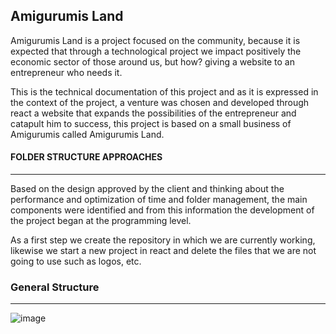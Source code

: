 ## Amigurumis Land

Amigurumis Land is a project focused on the community, because it is expected that through a technological project we impact positively the economic sector of those around us, but how? giving a website to an entrepreneur who needs it.

This is the technical documentation of this project and as it is expressed in the context of the project, a venture was chosen and developed through react a website that expands the possibilities of the entrepreneur and catapult him to success, this project is based on a small business of Amigurumis called Amigurumis Land.

#### FOLDER STRUCTURE APPROACHES
---

Based on the design approved by the client and thinking about the performance and optimization of time and folder management, the main components were identified and from this information the development of the project began at the programming level.

As a first step we create the repository in which we are currently working, likewise we start a new project in react and delete the files that we are not going to use such as logos, etc.

### General Structure
---

![image](https://user-images.githubusercontent.com/114700033/211134847-deeb83cf-2273-4886-b602-fe596f1a51b9.png)


